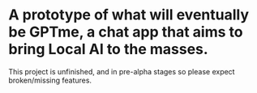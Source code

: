 # A prototype of what will eventually be GPTme, a chat app that aims to bring Local AI to the masses.
This project is unfinished, and in pre-alpha stages so please expect broken/missing features.
